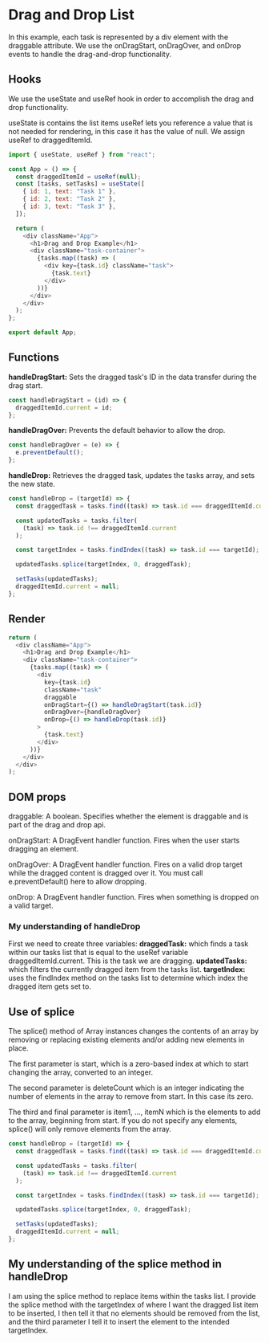 # Drag and Drop List

In this example, each task is represented by a div element with the draggable attribute. We use the onDragStart, onDragOver, and onDrop events to handle the drag-and-drop functionality.

## Hooks

We use the useState and useRef hook in order to accomplish the drag and drop functionality.

useState is contains the list items
useRef lets you reference a value that is not needed for rendering, in this case it has the value of null. We assign useRef to draggedItemId.

```js
import { useState, useRef } from "react";

const App = () => {
  const draggedItemId = useRef(null);
  const [tasks, setTasks] = useState([
    { id: 1, text: "Task 1" },
    { id: 2, text: "Task 2" },
    { id: 3, text: "Task 3" },
  ]);

  return (
    <div className="App">
      <h1>Drag and Drop Example</h1>
      <div className="task-container">
        {tasks.map((task) => (
          <div key={task.id} className="task">
            {task.text}
          </div>
        ))}
      </div>
    </div>
  );
};

export default App;
```

## Functions

**handleDragStart:** Sets the dragged task's ID in the data transfer during the drag start.

```js
const handleDragStart = (id) => {
  draggedItemId.current = id;
};
```

**handleDragOver:** Prevents the default behavior to allow the drop.

```js
const handleDragOver = (e) => {
  e.preventDefault();
};
```

**handleDrop:** Retrieves the dragged task, updates the tasks array, and sets the new state.

```js
const handleDrop = (targetId) => {
  const draggedTask = tasks.find((task) => task.id === draggedItemId.current);

  const updatedTasks = tasks.filter(
    (task) => task.id !== draggedItemId.current
  );

  const targetIndex = tasks.findIndex((task) => task.id === targetId);

  updatedTasks.splice(targetIndex, 0, draggedTask);

  setTasks(updatedTasks);
  draggedItemId.current = null;
};
```

## Render

```js
return (
  <div className="App">
    <h1>Drag and Drop Example</h1>
    <div className="task-container">
      {tasks.map((task) => (
        <div
          key={task.id}
          className="task"
          draggable
          onDragStart={() => handleDragStart(task.id)}
          onDragOver={handleDragOver}
          onDrop={() => handleDrop(task.id)}
        >
          {task.text}
        </div>
      ))}
    </div>
  </div>
);
```

## DOM props

draggable: A boolean. Specifies whether the element is draggable and is part of the drag and drop api.

onDragStart: A DragEvent handler function. Fires when the user starts dragging an element.

onDragOver: A DragEvent handler function. Fires on a valid drop target while the dragged content is dragged over it. You must call e.preventDefault() here to allow dropping.

onDrop: A DragEvent handler function. Fires when something is dropped on a valid target.

### My understanding of handleDrop

First we need to create three variables:
**draggedTask:** which finds a task within our tasks list that is equal to the useRef variable draggedItemId.current. This is the task we are dragging.
**updatedTasks:** which filters the currently dragged item from the tasks list.
**targetIndex:** uses the findIndex method on the tasks list to determine which index the dragged item gets set to.

## Use of splice

The splice() method of Array instances changes the contents of an array by removing or replacing existing elements and/or adding new elements in place.

The first parameter is start, which is a zero-based index at which to start changing the array, converted to an integer.

The second parameter is deleteCount which is an integer indicating the number of elements in the array to remove from start. In this case its zero.

The third and final parameter is item1, ..., itemN which is the elements to add to the array, beginning from start. If you do not specify any elements, splice() will only remove elements from the array.

```js
const handleDrop = (targetId) => {
  const draggedTask = tasks.find((task) => task.id === draggedItemId.current);

  const updatedTasks = tasks.filter(
    (task) => task.id !== draggedItemId.current
  );

  const targetIndex = tasks.findIndex((task) => task.id === targetId);

  updatedTasks.splice(targetIndex, 0, draggedTask);

  setTasks(updatedTasks);
  draggedItemId.current = null;
};
```

## My understanding of the splice method in handleDrop

I am using the splice method to replace items within the tasks list. I provide the splice method with the targetIndex of where I want the dragged list item to be inserted, I then tell it that no elements should be removed from the list, and the third parameter I tell it to insert the element to the intended targetIndex.
